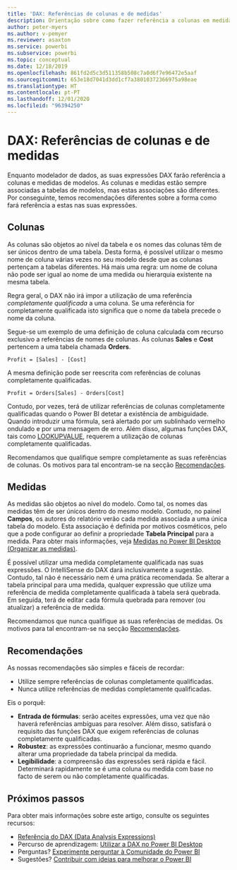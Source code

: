 ```yaml
---
title: 'DAX: Referências de colunas e de medidas'
description: Orientação sobre como fazer referência a colunas em medidas nas suas expressões DAX.
author: peter-myers
ms.author: v-pemyer
ms.reviewer: asaxton
ms.service: powerbi
ms.subservice: powerbi
ms.topic: conceptual
ms.date: 12/18/2019
ms.openlocfilehash: 861fd2d5c3d511358b508c7a0d6f7e96472e5aaf
ms.sourcegitcommit: 653e18d7041d3dd1cf7a38010372366975a98eae
ms.translationtype: HT
ms.contentlocale: pt-PT
ms.lasthandoff: 12/01/2020
ms.locfileid: "96394250"
---
```

# <a name="dax-column-and-measure-references"></a>DAX: Referências de colunas e de medidas

Enquanto modelador de dados, as suas expressões DAX farão referência a colunas e medidas de modelos. As colunas e medidas estão sempre associadas a tabelas de modelos, mas estas associações são diferentes. Por conseguinte, temos recomendações diferentes sobre a forma como fará referência a estas nas suas expressões.

## <a name="columns"></a>Colunas

As colunas são objetos ao nível da tabela e os nomes das colunas têm de ser únicos dentro de uma tabela. Desta forma, é possível utilizar o mesmo nome de coluna várias vezes no seu modelo desde que as colunas pertençam a tabelas diferentes. Há mais uma regra: um nome de coluna não pode ser igual ao nome de uma medida ou hierarquia existente na mesma tabela.

Regra geral, o DAX não irá impor a utilização de uma referência _completamente qualificada_ a uma coluna. Se uma referência for completamente qualificada isto significa que o nome da tabela precede o nome da coluna.

Segue-se um exemplo de uma definição de coluna calculada com recurso exclusivo a referências de nomes de colunas. As colunas **Sales** e **Cost** pertencem a uma tabela chamada **Orders**.

```dax
Profit = [Sales] - [Cost]
```

A mesma definição pode ser reescrita com referências de colunas completamente qualificadas.

```dax
Profit = Orders[Sales] - Orders[Cost]
```

Contudo, por vezes, terá de utilizar referências de colunas completamente qualificadas quando o Power BI detetar a existência de ambiguidade. Quando introduzir uma fórmula, será alertado por um sublinhado vermelho ondulado e por uma mensagem de erro. Além disso, algumas funções DAX, tais como [LOOKUPVALUE](/dax/lookupvalue-function-dax), requerem a utilização de colunas completamente qualificadas.

Recomendamos que qualifique sempre completamente as suas referências de colunas. Os motivos para tal encontram-se na secção [Recomendações](#recommendations).

## <a name="measures"></a>Medidas

As medidas são objetos ao nível do modelo. Como tal, os nomes das medidas têm de ser únicos dentro do mesmo modelo. Contudo, no painel **Campos**, os autores do relatório verão cada medida associada a uma única tabela do modelo. Esta associação é definida por motivos cosméticos, pelo que a pode configurar ao definir a propriedade **Tabela Principal** para a medida. Para obter mais informações, veja [Medidas no Power BI Desktop (Organizar as medidas)](../transform-model/desktop-measures.md#organizing-your-measures).

É possível utilizar uma medida completamente qualificada nas suas expressões. O IntelliSense do DAX dará inclusivamente a sugestão. Contudo, tal não é necessário nem é uma prática recomendada. Se alterar a tabela principal para uma medida, qualquer expressão que utilize uma referência de medida completamente qualificada à tabela será quebrada. Em seguida, terá de editar cada fórmula quebrada para remover (ou atualizar) a referência de medida.

Recomendamos que nunca qualifique as suas referências de medidas. Os motivos para tal encontram-se na secção [Recomendações](#recommendations).

## <a name="recommendations"></a>Recomendações

As nossas recomendações são simples e fáceis de recordar:

- Utilize sempre referências de colunas completamente qualificadas.
- Nunca utilize referências de medidas completamente qualificadas.

Eis o porquê:

- **Entrada de fórmulas**: serão aceites expressões, uma vez que não haverá referências ambíguas para resolver. Além disso, satisfará o requisito das funções DAX que exigem referências de colunas completamente qualificadas.
- **Robustez**: as expressões continuarão a funcionar, mesmo quando alterar uma propriedade da tabela principal da medida.
- **Legibilidade**: a compreensão das expressões será rápida e fácil. Determinará rapidamente se é uma coluna ou medida com base no facto de serem ou não completamente qualificadas.

## <a name="next-steps"></a>Próximos passos

Para obter mais informações sobre este artigo, consulte os seguintes recursos:

- [Referência do DAX (Data Analysis Expressions)](/dax/)
- Percurso de aprendizagem: [Utilizar a DAX no Power BI Desktop](/learn/paths/dax-power-bi/)
- Perguntas? [Experimente perguntar à Comunidade do Power BI](https://community.powerbi.com/)
- Sugestões? [Contribuir com ideias para melhorar o Power BI](https://ideas.powerbi.com)